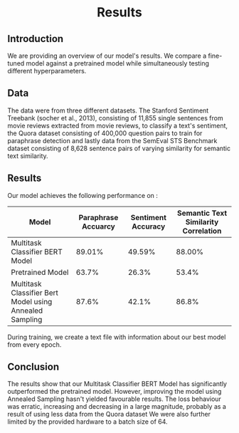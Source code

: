<div align="center">
<h1> Results</h1>
</div>

## Introduction 
We are providing an overview of our model's results. We compare a fine-tuned model against a pretrained model while simultaneously testing different hyperparameters. 

## Data
The data were from three different datasets. The Stanford Sentiment Treebank (socher et al., 2013), consisting of 11,855 single sentences from movie reviews extracted from movie reviews, to classify a text's sentiment, the Quora dataset consisting of 400,000 question pairs to train for paraphrase detection and lastly data from the SemEval STS Benchmark dataset consisting of 8,628 sentence pairs of varying similarity for semantic text similarity. 

## Results

Our model achieves the following performance on :

| Model  | Paraphrase Accuarcy  | Sentiment Accuracy | Semantic Text Similarity Correlation |
| ------------------ |---------------- | -------------- | --------------|
| Multitask Classifier BERT Model |     89.01%         |      49.59%       |    88.00%    |
| Pretrained Model |     63.7%         |      26.3%       |    53.4%    | 
| Multitask Classifier Bert Model using Annealed Sampling  |     87.6%         |      42.1%       |    86.8%    | 

During training, we create a text file with information about our best model from every epoch. 

## Conclusion
The results show that our Multitask Classifier BERT Model has significantly outperformed the pretrained model. However, improving the model using Annealed Sampling hasn't yielded favourable results. The loss behaviour was erratic, increasing and decreasing in a large magnitude, probably as a result of using less data from the Quora dataset We were also further limited by the provided hardware to a batch size of 64. 
